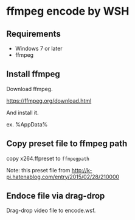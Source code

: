 ffmpeg encode by WSH
====================

Requirements
------------

- Windows 7 or later
- ffmpeg

Install ffmpeg
--------------

Download ffmpeg.

https://ffmpeg.org/download.html

And install it.

ex. %AppData%

Copy preset file to ffmpeg path
-------------------------------

copy x264.ffpreset to ```ffmpegpath```

Note: this preset file from http://k-pi.hatenablog.com/entry/2015/02/28/210000

Endoce file via drag-drop
-------------------------

Drag-drop video file to encode.wsf.


